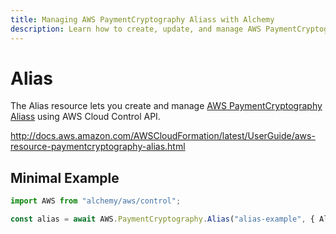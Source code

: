 ```yaml
---
title: Managing AWS PaymentCryptography Aliass with Alchemy
description: Learn how to create, update, and manage AWS PaymentCryptography Aliass using Alchemy Cloud Control.
---
```


# Alias

The Alias resource lets you create and manage [AWS PaymentCryptography Aliass](https://docs.aws.amazon.com/paymentcryptography/latest/userguide/) using AWS Cloud Control API.

http://docs.aws.amazon.com/AWSCloudFormation/latest/UserGuide/aws-resource-paymentcryptography-alias.html

## Minimal Example

```ts
import AWS from "alchemy/aws/control";

const alias = await AWS.PaymentCryptography.Alias("alias-example", { AliasName: "alias-alias" });
```

